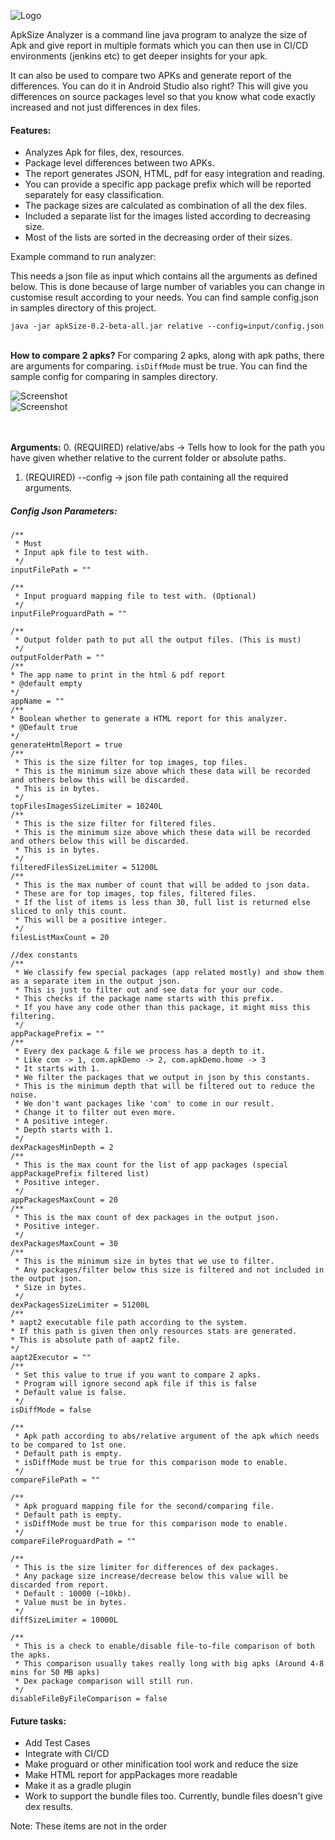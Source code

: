 ![Logo](/screenshots/ApkSize.svg)

ApkSize Analyzer is a command line java program to analyze the size of Apk and give report in multiple formats
which you can then use in CI/CD environments (jenkins etc) to get deeper insights for your apk.

It can also be used to compare two APKs and generate report of the differences. You can do it in Android Studio also right?
This will give you differences on source packages level so that you know what code exactly increased and not just differences in dex files.

#### Features:
* Analyzes Apk for files, dex, resources.
* Package level differences between two APKs.
* The report generates JSON, HTML, pdf for easy integration and reading.
* You can provide a specific app package prefix which will be reported separately for easy classification.
* The package sizes are calculated as combination of all the dex files.
* Included a separate list for the images listed according to decreasing size.
* Most of the lists are sorted in the decreasing order of their sizes.

Example command to run analyzer:

This needs a json file as input which contains all the arguments as defined below.
This is done because of large number of variables you can change in customise result according to your needs.
You can find sample config.json in samples directory of this project.

`java -jar apkSize-0.2-beta-all.jar relative --config=input/config.json`
<br><br>

**How to compare 2 apks?**
For comparing 2 apks, along with apk paths, there are arguments for comparing.
`isDiffMode` must be true. You can find the sample config for comparing in samples directory.

![Screenshot](/screenshots/apkSizeScreenshot.png)
<br>
![Screenshot](/screenshots/sample-compare-report.png)

<br><br>
**Arguments:**
0. (REQUIRED) relative/abs -> Tells how to look for the path you have given whether relative to the current folder or absolute paths.
1. (REQUIRED) --config -> json file path containing all the required arguments.

##### **Config Json Parameters:**


    /**
     * Must
     * Input apk file to test with.
     */
    inputFilePath = ""

    /**
     * Input proguard mapping file to test with. (Optional)
     */
    inputFileProguardPath = ""

    /**
     * Output folder path to put all the output files. (This is must)
     */
    outputFolderPath = ""
    /**
    * The app name to print in the html & pdf report
    * @default empty
    */
    appName = ""
    /**
    * Boolean whether to generate a HTML report for this analyzer.
    * @Default true
    */
    generateHtmlReport = true
    /**
     * This is the size filter for top images, top files.
     * This is the minimum size above which these data will be recorded and others below this will be discarded.
     * This is in bytes.
     */
    topFilesImagesSizeLimiter = 10240L
    /**
     * This is the size filter for filtered files.
     * This is the minimum size above which these data will be recorded and others below this will be discarded.
     * This is in bytes.
     */
    filteredFilesSizeLimiter = 51200L
    /**
     * This is the max number of count that will be added to json data.
     * These are for top images, top files, filtered files.
     * If the list of items is less than 30, full list is returned else sliced to only this count.
     * This will be a positive integer.
     */
    filesListMaxCount = 20
    
    //dex constants
    /**
     * We classify few special packages (app related mostly) and show them as a separate item in the output json.
     * This is just to filter out and see data for your our code.
     * This checks if the package name starts with this prefix.
     * If you have any code other than this package, it might miss this filtering.
     */
    appPackagePrefix = ""
    /**
     * Every dex package & file we process has a depth to it.
     * Like com -> 1, com.apkDemo -> 2, com.apkDemo.home -> 3
     * It starts with 1.
     * We filter the packages that we output in json by this constants.
     * This is the minimum depth that will be filtered out to reduce the noise.
     * We don't want packages like 'com' to come in our result.
     * Change it to filter out even more.
     * A positive integer.
     * Depth starts with 1.
     */
    dexPackagesMinDepth = 2
    /**
     * This is the max count for the list of app packages (special appPackagePrefix filtered list)
     * Positive integer.
     */
    appPackagesMaxCount = 20
    /**
     * This is the max count of dex packages in the output json.
     * Positive integer.
     */
    dexPackagesMaxCount = 30
    /**
     * This is the minimum size in bytes that we use to filter.
     * Any packages/filter below this size is filtered and not included in the output json.
     * Size in bytes.
     */
    dexPackagesSizeLimiter = 51200L
    /**
    * aapt2 executable file path according to the system.
    * If this path is given then only resources stats are generated.
    * This is absolute path of aapt2 file.
    */
    aapt2Executor = ""
    /**
     * Set this value to true if you want to compare 2 apks.
     * Program will ignore second apk file if this is false
     * Default value is false.
     */
    isDiffMode = false

    /**
     * Apk path according to abs/relative argument of the apk which needs to be compared to 1st one.
     * Default path is empty.
     * isDiffMode must be true for this comparison mode to enable.
     */
    compareFilePath = ""

    /**
     * Apk proguard mapping file for the second/comparing file.
     * Default path is empty.
     * isDiffMode must be true for this comparison mode to enable.
     */
    compareFileProguardPath = ""

    /**
     * This is the size limiter for differences of dex packages.
     * Any package size increase/decrease below this value will be discarded from report.
     * Default : 10000 (~10kb).
     * Value must be in bytes.
     */
    diffSizeLimiter = 10000L

    /**
     * This is a check to enable/disable file-to-file comparison of both the apks.
     * This comparison usually takes really long with big apks (Around 4-8 mins for 50 MB apks)
     * Dex package comparison will still run.
     */
    disableFileByFileComparison = false
    
    
#### Future tasks:
* Add Test Cases
* Integrate with CI/CD
* Make proguard or other minification tool work and reduce the size
* Make HTML report for appPackages more readable
* Make it as a gradle plugin
* Work to support the bundle files too. Currently, bundle files doesn't give dex results. 

Note: These items are not in the order

